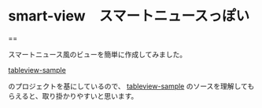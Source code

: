 # smart-view　スマートニュースっぽい  
==

スマートニュース風のビューを簡単に作成してみました。  
  
[tableview-sample](https://github.com/shino-g/tableview-sample)

のプロジェクトを基にしているので、
[tableview-sample](https://github.com/shino-g/tableview-sample)
のソースを理解してもらえると、取り掛かりやすいと思います。
